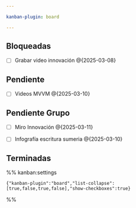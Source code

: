 ```yaml
---

kanban-plugin: board

---
```


## Bloqueadas

- [ ] Grabar video innovación @{2025-03-08}


## Pendiente

- [ ] Videos MVVM @{2025-03-10}


## Pendiente Grupo

- [ ] Miro Innovación @{2025-03-11}
- [ ] Infografía escritura sumeria @{2025-03-10}


## Terminadas





%% kanban:settings
```
{"kanban-plugin":"board","list-collapse":[true,false,true,false],"show-checkboxes":true}
```
%%